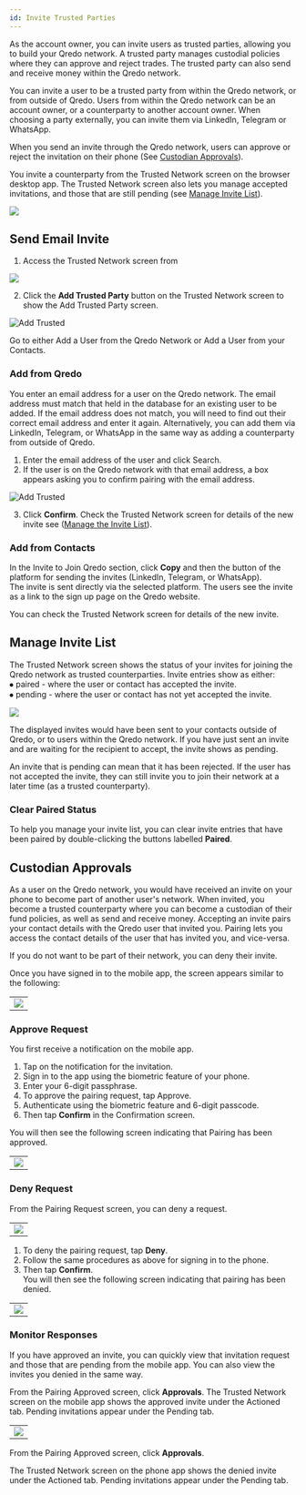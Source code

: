 ```yaml
---
id: Invite Trusted Parties
---
```

As the account owner, you can invite users as trusted parties, allowing you to build your Qredo network. A trusted party manages custodial policies where they can approve and reject trades. The trusted party can also send and receive money within the Qredo network.

You can invite a user to be a trusted party from within the Qredo network, or from outside of Qredo. Users from within the Qredo network can be an account owner, or a counterparty to another account owner. When choosing a party externally, you can invite them via LinkedIn, Telegram or WhatsApp.  

When you send an invite through the Qredo network, users can approve or reject the invitation on their phone (See [Custodian Approvals](#custodian-approvals)).

You invite a counterparty from the Trusted Network screen on the browser desktop app. The Trusted Network screen also lets you manage accepted invitations, and those that are still pending (see [Manage Invite List](#manage-invite-list)).

![](https://qredo.atlassian.net/wiki/download/attachments/71074058/2-trusted%20network%20screen.png?api=v2)

Send Email Invite
-----------------

1.  Access the Trusted Network screen from 

![](/doc-images/TrustedNetworkMain.png)

2.  Click the **Add Trusted Party** button on the Trusted Network screen to show the Add Trusted Party screen.

![Add Trusted](/doc-images/addtrusted.png)

Go to either Add a User from the Qredo Network or Add a User from your Contacts.

### Add from Qredo

You enter an email address for a user on the Qredo network. The email address must match that held in the database for an existing user to be added. If the email address does not match, you will need to find out their correct email address and enter it again. Alternatively, you can add them via LinkedIn, Telegram, or WhatsApp in the same way as adding a counterparty from outside of Qredo.

1.  Enter the email address of the user and click Search.
2.  If the user is on the Qredo network with that email address, a box appears asking you to confirm pairing with the email address.  

![Add Trusted](/doc-images/AddTrustedConf.png)

3.  Click **Confirm**. Check the Trusted Network screen for details of the new invite see ([Manage the Invite List](#manage-invite-list)).

### Add from Contacts

In the Invite to Join Qredo section, click **Copy** and then the button of the platform for sending the invites (LinkedIn, Telegram, or WhatsApp).  
The invite is sent directly via the selected platform. The users see the invite as a link to the sign up page on the Qredo website.

You can check the Trusted Network screen for details of the new invite.

Manage Invite List
------------------

The Trusted Network screen shows the status of your invites for joining the Qredo network as trusted counterparties. Invite entries show as either:  
⦁ paired - where the user or contact has accepted the invite.  
⦁ pending - where the user or contact has not yet accepted the invite.

![](https://qredo.atlassian.net/wiki/download/attachments/70975942/3-trusted%20network%20screen%20update.png?api=v2)

The displayed invites would have been sent to your contacts outside of Qredo, or to users within the Qredo network. If you have just sent an invite and are waiting for the recipient to accept, the invite shows as pending.

An invite that is pending can mean that it has been rejected. If the user has not accepted the invite, they can still invite you to join their network at a later time (as a trusted counterparty).

### Clear Paired Status

To help you manage your invite list, you can clear invite entries that have been paired by double-clicking the buttons labelled **Paired**.

Custodian Approvals
-------------------

As a user on the Qredo network, you would have received an invite on your phone to become part of another user's network. When invited, you become a trusted counterparty where you can become a custodian of their fund policies, as well as send and receive money. Accepting an invite pairs your contact details with the Qredo user that invited you. Pairing lets you access the contact details of the user that has invited you, and vice-versa.

If you do not want to be part of their network, you can deny their invite.

Once you have signed in to the mobile app, the screen appears similar to the following:

|     |
| --- |
| ![](https://qredo.atlassian.net/wiki/download/thumbnails/71041397/pairing%20same%20network.png?api=v2) |

### Approve Request  

You first receive a notification on the mobile app.

1.  Tap on the notification for the invitation.
2.  Sign in to the app using the biometric feature of your phone.
3.  Enter your 6-digit passphrase.
4.  To approve the pairing request, tap Approve.
5.  Authenticate using the biometric feature and 6-digit passcode.
6.  Then tap **Confirm** in the Confirmation screen.  

You will then see the following screen indicating that Pairing has been approved.

|     |
| --- |
| ![](https://qredo.atlassian.net/wiki/download/thumbnails/71041397/PairingApprovedOutsideNetwork.png?api=v2) |

### Deny Request

From the Pairing Request screen, you can deny a request.

|     |
| --- |
| ![](https://qredo.atlassian.net/wiki/download/thumbnails/71041397/pairing%20same%20network.png?api=v2) |

1.  To deny the pairing request, tap **Deny**.
2.  Follow the same procedures as above for signing in to the phone.
3.  Then tap **Confirm**.  
    You will then see the following screen indicating that pairing has been denied.

|     |
| --- |
| ![](https://qredo.atlassian.net/wiki/download/thumbnails/71041397/pairing%20denied.png?api=v2) |


### Monitor Responses

If you have approved an invite, you can quickly view that invitation request and those that are pending from the mobile app. You can also view the invites you denied in the same way.  

From the Pairing Approved screen, click **Approvals**. The Trusted Network screen on the mobile app shows the approved invite under the Actioned tab. Pending invitations appear under the Pending tab.

|     |
| --- |
| ![](https://qredo.atlassian.net/wiki/download/thumbnails/71041397/trusted%20network%20approval.png?api=v2) |


From the Pairing Approved screen, click **Approvals**.  

The Trusted Network screen on the phone app shows the denied invite under the Actioned tab. Pending invitations appear under the Pending tab.





